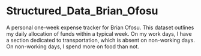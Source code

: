 # Structured_Data_Brian_Ofosu
A personal one-week expense tracker for Brian Ofosu.
This dataset outlines my daily allocation of funds within a typical week.
On my work days, I have a section dedicated to transportation, which is absent on non-working days.
On non-working days, I spend more on food than not.
